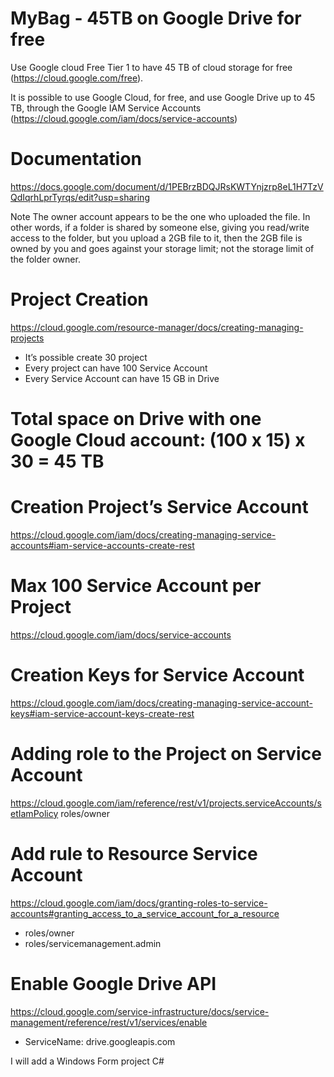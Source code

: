 # MyBag - 45TB on Google Drive for free
Use Google cloud Free Tier 1 to have 45 TB of cloud storage for free (https://cloud.google.com/free).

It is possible to use Google Cloud, for free, and use Google Drive up to 45 TB, through the Google IAM Service Accounts (https://cloud.google.com/iam/docs/service-accounts)

# Documentation
https://docs.google.com/document/d/1PEBrzBDQJRsKWTYnjzrp8eL1H7TzVQdIqrhLprTyrqs/edit?usp=sharing


Note
The owner account appears to be the one who uploaded the file. In other words, if a folder is shared by someone else, giving you read/write access to the folder, but you upload a 2GB file to it, then the 2GB file is owned by you and goes against your storage limit; not the storage limit of the folder owner.


# Project Creation
https://cloud.google.com/resource-manager/docs/creating-managing-projects
- It’s possible create 30 project
- Every project can have 100 Service Account
- Every Service Account can have 15 GB in Drive

# Total space on Drive with one Google Cloud account: (100 x 15) x 30 = 45 TB


# Creation Project’s Service Account
https://cloud.google.com/iam/docs/creating-managing-service-accounts#iam-service-accounts-create-rest

# Max 100 Service Account per Project
https://cloud.google.com/iam/docs/service-accounts 

# Creation Keys for Service Account
https://cloud.google.com/iam/docs/creating-managing-service-account-keys#iam-service-account-keys-create-rest 

# Adding role to the Project on Service Account
https://cloud.google.com/iam/reference/rest/v1/projects.serviceAccounts/setIamPolicy 
roles/owner

# Add rule to Resource Service Account
https://cloud.google.com/iam/docs/granting-roles-to-service-accounts#granting_access_to_a_service_account_for_a_resource
- roles/owner
- roles/servicemanagement.admin

# Enable Google Drive API
https://cloud.google.com/service-infrastructure/docs/service-management/reference/rest/v1/services/enable
- ServiceName: drive.googleapis.com


I will add a Windows Form project C#
